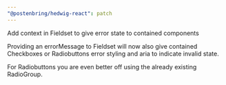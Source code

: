 ```yaml
---
"@postenbring/hedwig-react": patch
---
```


Add context in Fieldset to give error state to contained components

Providing an errorMessage to Fieldset will now also give contained Checkboxes or Radiobuttons
error styling and aria to indicate invalid state.

For Radiobuttons you are even better off using the already existing RadioGroup.
